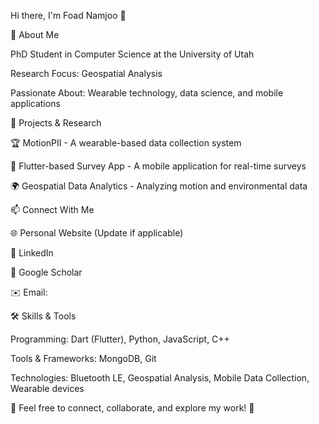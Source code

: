 Hi there, I'm Foad Namjoo 👋

🔬 About Me

PhD Student in Computer Science at the University of Utah

Research Focus: Geospatial Analysis

Passionate About: Wearable technology, data science, and mobile applications

🚀 Projects & Research

🏆 MotionPII - A wearable-based data collection system

📱 Flutter-based Survey App - A mobile application for real-time surveys

🌍 Geospatial Data Analytics - Analyzing motion and environmental data

📫 Connect With Me

🌐 Personal Website (Update if applicable)

💼 LinkedIn

📝 Google Scholar

✉️ Email: 

🛠️ Skills & Tools

Programming: Dart (Flutter), Python, JavaScript, C++

Tools & Frameworks: MongoDB, Git

Technologies: Bluetooth LE, Geospatial Analysis, Mobile Data Collection, Wearable devices




📌 Feel free to connect, collaborate, and explore my work! 🚀

